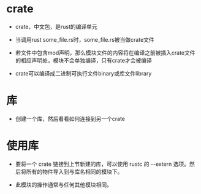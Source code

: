 # crate

- crate，中文包，是rust的编译单元

- 当调用rust some_file.rs时，some_file.rs被当做crate文件

- 若文件中包含mod声明，那么模块文件的内容将在编译之前被插入crate文件的相应声明处，模块不会单独编译，只有crate才会被编译

- crate可以编译成二进制可执行文件binary或库文件library

# 库

- 创建一个库，然后看看如何连接到另一个crate

# 使用库
- 要将一个 crate 链接到上节新建的库，可以使用 rustc 的 --extern 选项。然后将所有的物件导入到与库名相同的模块下。

- 此模块的操作通常与任何其他模块相同。